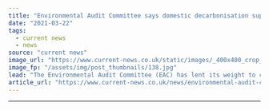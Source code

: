 ```yaml
---
title: "Environmental Audit Committee says domestic decarbonisation support has been ‘woefully inadequate’"
date: "2021-03-22"
tags: 
  - current news
  - news
source: "current news"
image_url: "https://www.current-news.co.uk/static/images/_400x400_crop_center-center/Houses-at-night-EAC-report-credit-Dominika-Roseclay_Pexels.jpg"
image_fp: "/assets/img/post_thumbnails/138.jpg"
lead: "​The Environmental Audit Committee (EAC) has lent its weight to calls for the Green Homes Grant to be rolled over beyond the end of March 2021."
article_url: "https://www.current-news.co.uk/news/environmental-audit-committee-says-domestic-decarbonisation-support-has-been-woefully-inadequate?utm_source=rss-feeds&utm_medium=rss&utm_campaign=rss"
---
```


---
